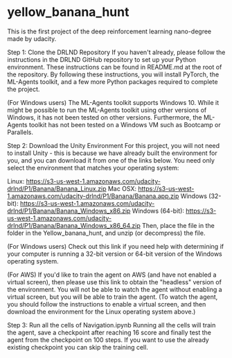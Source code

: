 # yellow_banana_hunt
This is the first project of the deep reinforcement learning nano-degree made by udacity.

Step 1: Clone the DRLND Repository
If you haven't already, please follow the instructions in the DRLND GitHub repository to set up your Python environment. These instructions can be found in README.md at the root of the repository. By following these instructions, you will install PyTorch, the ML-Agents toolkit, and a few more Python packages required to complete the project.

(For Windows users) The ML-Agents toolkit supports Windows 10. While it might be possible to run the ML-Agents toolkit using other versions of Windows, it has not been tested on other versions. Furthermore, the ML-Agents toolkit has not been tested on a Windows VM such as Bootcamp or Parallels.

Step 2: Download the Unity Environment
For this project, you will not need to install Unity - this is because we have already built the environment for you, and you can download it from one of the links below. You need only select the environment that matches your operating system:

Linux: https://s3-us-west-1.amazonaws.com/udacity-drlnd/P1/Banana/Banana_Linux.zip
Mac OSX: https://s3-us-west-1.amazonaws.com/udacity-drlnd/P1/Banana/Banana.app.zip
Windows (32-bit): https://s3-us-west-1.amazonaws.com/udacity-drlnd/P1/Banana/Banana_Windows_x86.zip
Windows (64-bit): https://s3-us-west-1.amazonaws.com/udacity-drlnd/P1/Banana/Banana_Windows_x86_64.zip
Then, place the file in the folder in the Yellow_banana_hunt, and unzip (or decompress) the file.

(For Windows users) Check out this link if you need help with determining if your computer is running a 32-bit version or 64-bit version of the Windows operating system.

(For AWS) If you'd like to train the agent on AWS (and have not enabled a virtual screen), then please use this link to obtain the "headless" version of the environment. You will not be able to watch the agent without enabling a virtual screen, but you will be able to train the agent. (To watch the agent, you should follow the instructions to enable a virtual screen, and then download the environment for the Linux operating system above.) 

Step 3: Run all the cells of Navigation.ipynb
Running all the cells will train the agent, save a checkpoint after reaching 16 score and finally test the agent from the checkpoint on 100 steps. If you want to use the already existing checkpoint you can skip the training cell.